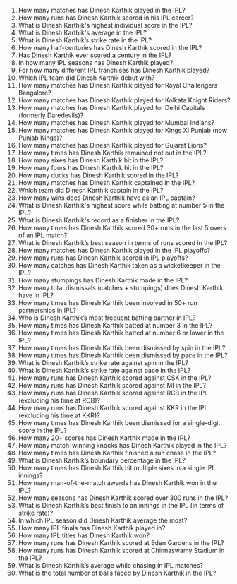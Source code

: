 1. How many matches has Dinesh Karthik played in the IPL?  
2. How many runs has Dinesh Karthik scored in his IPL career?  
3. What is Dinesh Karthik's highest individual score in the IPL?  
4. What is Dinesh Karthik's average in the IPL?  
5. What is Dinesh Karthik’s strike rate in the IPL?  
6. How many half-centuries has Dinesh Karthik scored in the IPL?  
7. Has Dinesh Karthik ever scored a century in the IPL?  
8. In how many IPL seasons has Dinesh Karthik played?  
9. For how many different IPL franchises has Dinesh Karthik played?  
10. Which IPL team did Dinesh Karthik debut with?  
11. How many matches has Dinesh Karthik played for Royal Challengers Bangalore?  
12. How many matches has Dinesh Karthik played for Kolkata Knight Riders?  
13. How many matches has Dinesh Karthik played for Delhi Capitals (formerly Daredevils)?  
14. How many matches has Dinesh Karthik played for Mumbai Indians?  
15. How many matches has Dinesh Karthik played for Kings XI Punjab (now Punjab Kings)?  
16. How many matches has Dinesh Karthik played for Gujarat Lions?  
17. How many times has Dinesh Karthik remained not out in the IPL?  
18. How many sixes has Dinesh Karthik hit in the IPL?  
19. How many fours has Dinesh Karthik hit in the IPL?  
20. How many ducks has Dinesh Karthik scored in the IPL?  
21. How many matches has Dinesh Karthik captained in the IPL?  
22. Which team did Dinesh Karthik captain in the IPL?  
23. How many wins does Dinesh Karthik have as an IPL captain?  
24. What is Dinesh Karthik's highest score while batting at number 5 in the IPL?  
25. What is Dinesh Karthik's record as a finisher in the IPL?  
26. How many times has Dinesh Karthik scored 30+ runs in the last 5 overs of an IPL match?  
27. What is Dinesh Karthik’s best season in terms of runs scored in the IPL?  
28. How many matches has Dinesh Karthik played in the IPL playoffs?  
29. How many runs has Dinesh Karthik scored in IPL playoffs?  
30. How many catches has Dinesh Karthik taken as a wicketkeeper in the IPL?  
31. How many stumpings has Dinesh Karthik made in the IPL?  
32. How many total dismissals (catches + stumpings) does Dinesh Karthik have in IPL?  
33. How many times has Dinesh Karthik been involved in 50+ run partnerships in IPL?  
34. Who is Dinesh Karthik’s most frequent batting partner in IPL?  
35. How many times has Dinesh Karthik batted at number 3 in the IPL?  
36. How many times has Dinesh Karthik batted at number 6 or lower in the IPL?  
37. How many times has Dinesh Karthik been dismissed by spin in the IPL?  
38. How many times has Dinesh Karthik been dismissed by pace in the IPL?  
39. What is Dinesh Karthik’s strike rate against spin in the IPL?  
40. What is Dinesh Karthik’s strike rate against pace in the IPL?  
41. How many runs has Dinesh Karthik scored against CSK in the IPL?  
42. How many runs has Dinesh Karthik scored against MI in the IPL?  
43. How many runs has Dinesh Karthik scored against RCB in the IPL (excluding his time at RCB)?  
44. How many runs has Dinesh Karthik scored against KKR in the IPL (excluding his time at KKR)?  
45. How many times has Dinesh Karthik been dismissed for a single-digit score in the IPL?  
46. How many 20+ scores has Dinesh Karthik made in the IPL?  
47. How many match-winning knocks has Dinesh Karthik played in the IPL?  
48. How many times has Dinesh Karthik finished a run chase in the IPL?  
49. What is Dinesh Karthik’s boundary percentage in the IPL?  
50. How many times has Dinesh Karthik hit multiple sixes in a single IPL innings?  
51. How many man-of-the-match awards has Dinesh Karthik won in the IPL?  
52. How many seasons has Dinesh Karthik scored over 300 runs in the IPL?  
53. What is Dinesh Karthik’s best finish to an innings in the IPL (in terms of strike rate)?  
54. In which IPL season did Dinesh Karthik average the most?  
55. How many IPL finals has Dinesh Karthik played in?  
56. How many IPL titles has Dinesh Karthik won?  
57. How many runs has Dinesh Karthik scored at Eden Gardens in the IPL?  
58. How many runs has Dinesh Karthik scored at Chinnaswamy Stadium in the IPL?  
59. What is Dinesh Karthik’s average while chasing in IPL matches?  
60. What is the total number of balls faced by Dinesh Karthik in the IPL?